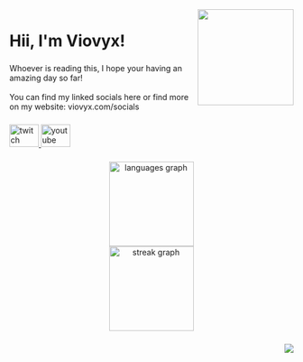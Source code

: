 <img align="right" height="170" src="https://api.viovyx.com/viovyx.com/img/sites/viovyx.jpg"  />

###

<h1 align="left">Hii, I'm Viovyx!</h1>

###

<p align="left">Whoever is reading this, I hope your having an amazing day so far!<br><br>You can find my linked socials here or find more on my website: viovyx.com/socials</p>

###

<div align="left">
  <a href="https://www.twitch.tv/viovyx" target="_blank">
    <img src="https://raw.githubusercontent.com/maurodesouza/profile-readme-generator/master/src/assets/icons/social/twitch/default.svg" width="52" height="40" alt="twitch logo"  />
  </a>
  <a href="https://www.youtube.com/@viovyx" target="_blank">
    <img src="https://raw.githubusercontent.com/maurodesouza/profile-readme-generator/master/src/assets/icons/social/youtube/default.svg" width="52" height="40" alt="youtube logo"  />
  </a>
</div>

###

<div align="center">
  <img src="https://github-readme-stats.vercel.app/api/top-langs?username=Viovyx&locale=en&hide_title=false&layout=compact&card_width=320&langs_count=5&theme=dark&hide_border=false&order=2" height="150" alt="languages graph" /> <br>
  <img src="https://streak-stats.demolab.com?user=Viovyx&locale=en&mode=weekly&theme=dark&hide_border=false&border_radius=5&date_format=M%20j%5B,%20Y%5D&order=3" height="150" alt="streak graph"  />
</div>

###

<div align="right">
  <img src="https://profile-counter.glitch.me/Viovyx/count.svg?"  />
</div>

###
